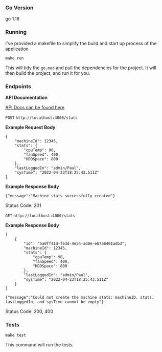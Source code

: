 ### Go Version
go 1.18

### Running
I've provided a makefile to simplify the build and start up process of the application

```
make run
```

This will tidy the `go.mod` and pull the dependencies for the project. It will then build the project, and run it for you.

### Endpoints

**API Documentation**

[API Docs can be found here](https://documenter.getpostman.com/view/3676546/2s8YCYoc1A)

`POST`
`http://localhost:4000/stats`

**Example Request Body**
```
{
    "machineId": 12345,
    "stats": {
        "cpuTemp": 90,
        "fanSpeed": 400,
        "HDDSpace": 800
    },
    "lastLoggedIn": "admin/Paul",
    "sysTime": "2022-04-23T18:25:43.511Z"
}
```
**Example Response Body**
```
{"message":"Machine stats successfully created"}
```
Status Code: 201

`GET`
`http://localhost:4000/stats`

**Example Response Body**
```
[
    {
        "id": "5a0ff41d-fe3d-4e54-ad0e-e67a8401adb3",
        "machineId": 12345,
        "stats": {
            "cpuTemp": 90,
            "fanSpeed": 400,
            "HDDSpace": 800
        },
        "lastLoggedIn": "admin/Paul",
        "sysTime": "2022-04-23T18:25:43.511Z"
    }
]
```
```
{"message":"Could not create the machine stats: machineID, stats, lastLoggedIn, and sysTime cannot be empty"}
```
Status Code: 200, 400


### Tests
```
make test
```

This command will run the tests.